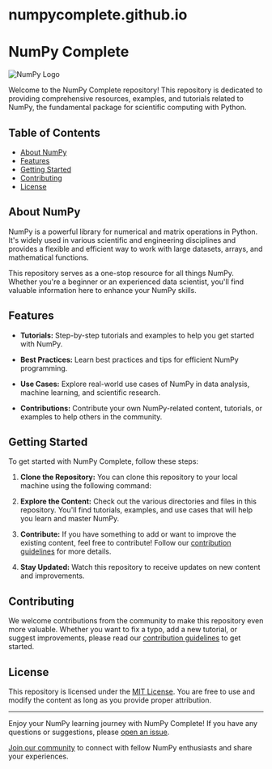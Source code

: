 # numpycomplete.github.io
# NumPy Complete

![NumPy Logo](https://upload.wikimedia.org/wikipedia/commons/3/31/NumPy_logo_2020.svg)

Welcome to the NumPy Complete repository! This repository is dedicated to providing comprehensive resources, examples, and tutorials related to NumPy, the fundamental package for scientific computing with Python.

## Table of Contents

- [About NumPy](#about-numpy)
- [Features](#features)
- [Getting Started](#getting-started)
- [Contributing](#contributing)
- [License](#license)

## About NumPy

NumPy is a powerful library for numerical and matrix operations in Python. It's widely used in various scientific and engineering disciplines and provides a flexible and efficient way to work with large datasets, arrays, and mathematical functions.

This repository serves as a one-stop resource for all things NumPy. Whether you're a beginner or an experienced data scientist, you'll find valuable information here to enhance your NumPy skills.

## Features

- **Tutorials:** Step-by-step tutorials and examples to help you get started with NumPy.

- **Best Practices:** Learn best practices and tips for efficient NumPy programming.

- **Use Cases:** Explore real-world use cases of NumPy in data analysis, machine learning, and scientific research.

- **Contributions:** Contribute your own NumPy-related content, tutorials, or examples to help others in the community.

## Getting Started

To get started with NumPy Complete, follow these steps:

1. **Clone the Repository:** You can clone this repository to your local machine using the following command:


2. **Explore the Content:** Check out the various directories and files in this repository. You'll find tutorials, examples, and use cases that will help you learn and master NumPy.

3. **Contribute:** If you have something to add or want to improve the existing content, feel free to contribute! Follow our [contribution guidelines](CONTRIBUTING.md) for more details.

4. **Stay Updated:** Watch this repository to receive updates on new content and improvements.

## Contributing

We welcome contributions from the community to make this repository even more valuable. Whether you want to fix a typo, add a new tutorial, or suggest improvements, please read our [contribution guidelines](CONTRIBUTING.md) to get started.

## License

This repository is licensed under the [MIT License](LICENSE). You are free to use and modify the content as long as you provide proper attribution.

---

Enjoy your NumPy learning journey with NumPy Complete! If you have any questions or suggestions, please [open an issue](https://github.com/kapilinania/numpycomplete.github.io/issues).

[Join our community](https://github.com/kapilinania/numpycomplete.github.io/discussions) to connect with fellow NumPy enthusiasts and share your experiences.
